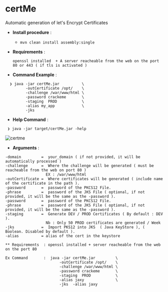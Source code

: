 # certMe
Automatic generation of let's Encrypt Certificates


- **Install procedure** :

   - ` mvn clean install assembly:single `
   
   
- **Requirements** : 

  `openssl installed  + A server reacheable from the web on the port 80 or 443 ( if tls is activated )`


- **Command Example** :

```
  ❯ java -jar certMe.jar          \
         -outCertificate /opt/    \
         -challenge /war/www/html \
         -password crackeme       \
         -staging  PROD           \
         -alias my_app            \
         -jks  
```


- **Help Command** :

 ```
  ❯ java -jar target/certMe.jar -help
 ```
![certme](https://user-images.githubusercontent.com/7684497/49657828-def13200-fa40-11e8-8f21-57cfc394be3b.png)


- **Arguments** :
 ```
-domain         =  your_domain ( if not provided, it will be automatically processed )
-challenge      =  Where the challenge will be generated ( must be reacheable from the web on port 80 )
                   EX : /war/www/html                   
-outCertificate =  Where certificates will be generated ( include name of the certificate in the path ).
-password       =  password of the PKCS12 File.
-phrase         =  password of the JKS File ( optional, if not provided, it will be the same as the -password ).
-password       =  password of the PKCS12 File.
-phrase         =  password of the JKS File ( optional, if not provided, it will be the same as the -password ).
-staging        =  Generate DEV / PROD Certificates ( By default : DEV ).
                   Nb : Only 50 PROD certificates are generated / Week
-jks            =  Import PKS12 into JKS  ( Java KeyStore ), ( Boolean. Disabled by default ).
-alias          = alias of the cert in the keystore

** Requirements  : openssl installed + server reacheable from the web on the port 80

Ex Command       :  java -jar certMe.jar         \
                         -outCertificate /opt/    \
                         -challenge /war/www/html \
                         -password crackeme       \
                         -staging  PROD           \
                         -alias jaxy              \
                         -jks  -alias jaxy     
```


